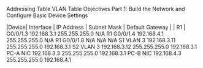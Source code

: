 Addressing Table
VLAN Table
Objectives
Part 1: Build the Network and Configure Basic Device Settings

|Device| Interface | IP Address | Subnet Mask | Default Gateway |
| R1 | G0/0/1.3 192.168.3.1 255.255.255.0 N/A
R1 G0/0/1.4 192.168.4.1 255.255.255.0 N/A
R1 G0/0/1.8 N/A N/A N/A
S1 VLAN 3 192.168.3.11 255.255.255.0 192.168.3.1
S2 VLAN 3 192.168.3.12 255.255.255.0 192.168.3.1
PC-A NIC 192.168.3.3 255.255.255.0 192.168.3.1
PC-B NIC 192.168.4.3 255.255.255.0 192.168.4.1
